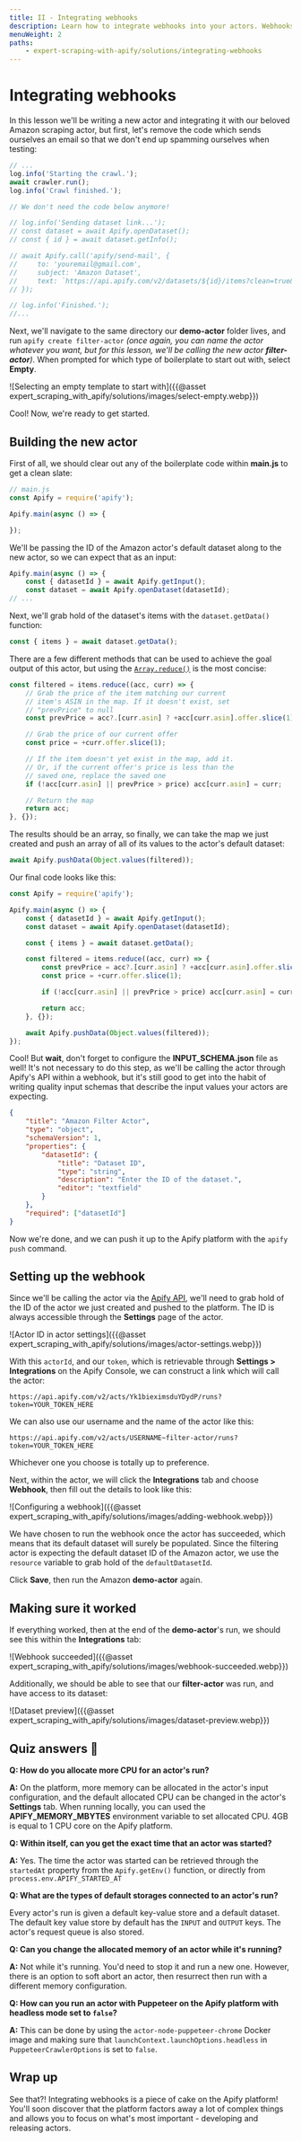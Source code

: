 ```yaml
---
title: II - Integrating webhooks
description: Learn how to integrate webhooks into your actors. Webhooks are a super powerful tool, and can be used to do almost anything!
menuWeight: 2
paths:
    - expert-scraping-with-apify/solutions/integrating-webhooks
---
```


# [](#integrating-webhooks) Integrating webhooks

In this lesson we'll be writing a new actor and integrating it with our beloved Amazon scraping actor, but first, let's remove the code which sends ourselves an email so that we don't end up spamming ourselves when testing:

```JavaScript
// ...
log.info('Starting the crawl.');
await crawler.run();
log.info('Crawl finished.');

// We don't need the code below anymore!

// log.info('Sending dataset link...');
// const dataset = await Apify.openDataset();
// const { id } = await dataset.getInfo();

// await Apify.call('apify/send-mail', {
//     to: 'youremail@gmail.com',
//     subject: 'Amazon Dataset',
//     text: `https://api.apify.com/v2/datasets/${id}/items?clean=true&format=json`,
// });

// log.info('Finished.');
//...
```

Next, we'll navigate to the same directory our **demo-actor** folder lives, and run `apify create filter-actor` _(once again, you can name the actor whatever you want, but for this lesson, we'll be calling the new actor **filter-actor**)_. When prompted for which type of boilerplate to start out with, select **Empty**.

![Selecting an empty template to start with]({{@asset expert_scraping_with_apify/solutions/images/select-empty.webp}})

Cool! Now, we're ready to get started.

## [](#building-the-new-actor) Building the new actor

First of all, we should clear out any of the boilerplate code within **main.js** to get a clean slate:

```JavaScript
// main.js
const Apify = require('apify');

Apify.main(async () => {

});
```

We'll be passing the ID of the Amazon actor's default dataset along to the new actor, so we can expect that as an input:

```JavaScript
Apify.main(async () => {
    const { datasetId } = await Apify.getInput();
    const dataset = await Apify.openDataset(datasetId);
// ...
```

Next, we'll grab hold of the dataset's items with the `dataset.getData()` function:

```JavaScript
const { items } = await dataset.getData();
```

There are a few different methods that can be used to achieve the goal output of this actor, but using the [`Array.reduce()`](https://developer.mozilla.org/en-US/docs/Web/JavaScript/Reference/Global_Objects/Array/reduce) is the most concise:

```JavaScript
const filtered = items.reduce((acc, curr) => {
    // Grab the price of the item matching our current
    // item's ASIN in the map. If it doesn't exist, set
    // "prevPrice" to null
    const prevPrice = acc?.[curr.asin] ? +acc[curr.asin].offer.slice(1) : null;

    // Grab the price of our current offer
    const price = +curr.offer.slice(1);

    // If the item doesn't yet exist in the map, add it.
    // Or, if the current offer's price is less than the
    // saved one, replace the saved one
    if (!acc[curr.asin] || prevPrice > price) acc[curr.asin] = curr;

    // Return the map
    return acc;
}, {});
```

The results should be an array, so finally, we can take the map we just created and push an array of all of its values to the actor's default dataset:

```JavaScript
await Apify.pushData(Object.values(filtered));
```

Our final code looks like this:

```JavaScript
const Apify = require('apify');

Apify.main(async () => {
    const { datasetId } = await Apify.getInput();
    const dataset = await Apify.openDataset(datasetId);

    const { items } = await dataset.getData();

    const filtered = items.reduce((acc, curr) => {
        const prevPrice = acc?.[curr.asin] ? +acc[curr.asin].offer.slice(1) : null;
        const price = +curr.offer.slice(1);

        if (!acc[curr.asin] || prevPrice > price) acc[curr.asin] = curr;

        return acc;
    }, {});

    await Apify.pushData(Object.values(filtered));
});
```

Cool! But **wait**, don't forget to configure the **INPUT_SCHEMA.json** file as well! It's not necessary to do this step, as we'll be calling the actor through Apify's API within a webhook, but it's still good to get into the habit of writing quality input schemas that describe the input values your actors are expecting.

```JSON
{
    "title": "Amazon Filter Actor",
    "type": "object",
    "schemaVersion": 1,
    "properties": {
        "datasetId": {
            "title": "Dataset ID",
            "type": "string",
            "description": "Enter the ID of the dataset.",
            "editor": "textfield"
        }
    },
    "required": ["datasetId"]
}
```

Now we're done, and we can push it up to the Apify platform with the `apify push` command.

## [](#setting-up-the-webhook) Setting up the webhook

Since we'll be calling the actor via the [Apify API](https://docs.apify.com/tutorials/integrations/run-actor-and-retrieve-data-via-api#run-an-actor-or-task), we'll need to grab hold of the ID of the actor we just created and pushed to the platform. The ID is always accessible through the **Settings** page of the actor.

![Actor ID in actor settings]({{@asset expert_scraping_with_apify/solutions/images/actor-settings.webp}})

With this `actorId`, and our `token`, which is retrievable through **Settings > Integrations** on the Apify Console, we can construct a link which will call the actor:

```text
https://api.apify.com/v2/acts/Yk1bieximsduYDydP/runs?token=YOUR_TOKEN_HERE
```

We can also use our username and the name of the actor like this:

```text
https://api.apify.com/v2/acts/USERNAME~filter-actor/runs?token=YOUR_TOKEN_HERE
```

Whichever one you choose is totally up to preference.

Next, within the actor, we will click the **Integrations** tab and choose **Webhook**, then fill out the details to look like this:

![Configuring a webhook]({{@asset expert_scraping_with_apify/solutions/images/adding-webhook.webp}})

We have chosen to run the webhook once the actor has succeeded, which means that its default dataset will surely be populated. Since the filtering actor is expecting the default dataset ID of the Amazon actor, we use the `resource` variable to grab hold of the `defaultDatasetId`.

Click **Save**, then run the Amazon **demo-actor** again.

## [](#checking-the-webhook) Making sure it worked

If everything worked, then at the end of the **demo-actor**'s run, we should see this within the **Integrations** tab:

![Webhook succeeded]({{@asset expert_scraping_with_apify/solutions/images/webhook-succeeded.webp}})

Additionally, we should be able to see that our **filter-actor** was run, and have access to its dataset:

![Dataset preview]({{@asset expert_scraping_with_apify/solutions/images/dataset-preview.webp}})

## [](#quiz-answers) Quiz answers 📝

**Q: How do you allocate more CPU for an actor's run?**

**A:** On the platform, more memory can be allocated in the actor's input configuration, and the default allocated CPU can be changed in the actor's **Settings** tab. When running locally, you can used the **APIFY_MEMORY_MBYTES** environment variable to set allocated CPU. 4GB is equal to 1 CPU core on the Apify platform.

**Q: Within itself, can you get the exact time that an actor was started?**

**A:** Yes. The time the actor was started can be retrieved through the `startedAt` property from the `Apify.getEnv()` function, or directly from `process.env.APIFY_STARTED_AT`

**Q: What are the types of default storages connected to an actor's run?**

Every actor's run is given a default key-value store and a default dataset. The default key value store by default has the `INPUT` and `OUTPUT` keys. The actor's request queue is also stored.

**Q: Can you change the allocated memory of an actor while it's running?**

**A:** Not while it's running. You'd need to stop it and run a new one. However, there is an option to soft abort an actor, then resurrect then run with a different memory configuration.

**Q: How can you run an actor with Puppeteer on the Apify platform with headless mode set to `false`?**

**A:** This can be done by using the `actor-node-puppeteer-chrome` Docker image and making sure that `launchContext.launchOptions.headless` in `PuppeteerCrawlerOptions` is set to `false`.

## [](#wrap-up) Wrap up

See that?! Integrating webhooks is a piece of cake on the Apify platform! You'll soon discover that the platform factors away a lot of complex things and allows you to focus on what's most important - developing and releasing actors.
